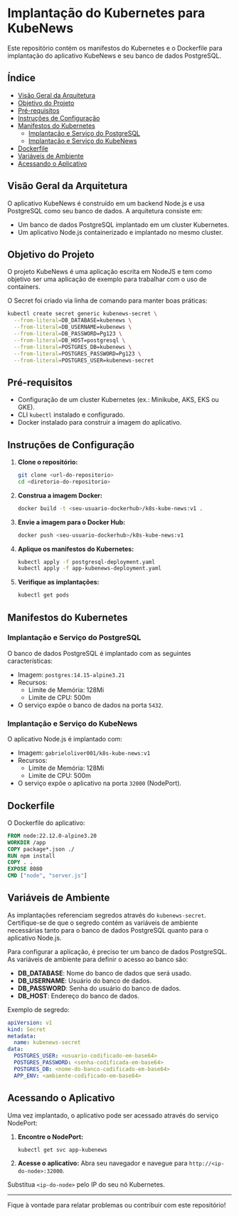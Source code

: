 # Implantação do Kubernetes para KubeNews

Este repositório contém os manifestos do Kubernetes e o Dockerfile para implantação do aplicativo KubeNews e seu banco de dados PostgreSQL.

## Índice

- [Visão Geral da Arquitetura](#visão-geral-da-arquitetura)
- [Objetivo do Projeto](#objetivo-do-projeto)
- [Pré-requisitos](#pré-requisitos)
- [Instruções de Configuração](#instruções-de-configuração)
- [Manifestos do Kubernetes](#manifestos-do-kubernetes)
  - [Implantação e Serviço do PostgreSQL](#implantação-e-serviço-do-postgresql)
  - [Implantação e Serviço do KubeNews](#implantação-e-serviço-do-kubenews)
- [Dockerfile](#dockerfile)
- [Variáveis de Ambiente](#variáveis-de-ambiente)
- [Acessando o Aplicativo](#acessando-o-aplicativo)

## Visão Geral da Arquitetura

O aplicativo KubeNews é construído em um backend Node.js e usa PostgreSQL como seu banco de dados. A arquitetura consiste em:

- Um banco de dados PostgreSQL implantado em um cluster Kubernetes.
- Um aplicativo Node.js containerizado e implantado no mesmo cluster.

## Objetivo do Projeto

O projeto KubeNews é uma aplicação escrita em NodeJS e tem como objetivo ser uma aplicação de exemplo para trabalhar com o uso de containers.

O Secret foi criado via linha de comando para manter boas práticas:
```bash
kubectl create secret generic kubenews-secret \
  --from-literal=DB_DATABASE=kubenews \
  --from-literal=DB_USERNAME=kubenews \
  --from-literal=DB_PASSWORD=Pg123 \
  --from-literal=DB_HOST=postgresql \
  --from-literal=POSTGRES_DB=kubenews \
  --from-literal=POSTGRES_PASSWORD=Pg123 \
  --from-literal=POSTGRES_USER=kubenews-secret
```

## Pré-requisitos

- Configuração de um cluster Kubernetes (ex.: Minikube, AKS, EKS ou GKE).
- CLI `kubectl` instalado e configurado.
- Docker instalado para construir a imagem do aplicativo.

## Instruções de Configuração

1. **Clone o repositório:**
   ```bash
   git clone <url-do-repositorio>
   cd <diretorio-do-repositorio>
   ```

2. **Construa a imagem Docker:**
   ```bash
   docker build -t <seu-usuario-dockerhub>/k8s-kube-news:v1 .
   ```

3. **Envie a imagem para o Docker Hub:**
   ```bash
   docker push <seu-usuario-dockerhub>/k8s-kube-news:v1
   ```

4. **Aplique os manifestos do Kubernetes:**
   ```bash
   kubectl apply -f postgresql-deployment.yaml
   kubectl apply -f app-kubenews-deployment.yaml
   ```

5. **Verifique as implantações:**
   ```bash
   kubectl get pods
   ```

## Manifestos do Kubernetes

### Implantação e Serviço do PostgreSQL

O banco de dados PostgreSQL é implantado com as seguintes características:

- Imagem: `postgres:14.15-alpine3.21`
- Recursos:
  - Limite de Memória: 128Mi
  - Limite de CPU: 500m
- O serviço expõe o banco de dados na porta `5432`.

### Implantação e Serviço do KubeNews

O aplicativo Node.js é implantado com:

- Imagem: `gabrieloliver001/k8s-kube-news:v1`
- Recursos:
  - Limite de Memória: 128Mi
  - Limite de CPU: 500m
- O serviço expõe o aplicativo na porta `32000` (NodePort).

## Dockerfile

O Dockerfile do aplicativo:

```dockerfile
FROM node:22.12.0-alpine3.20
WORKDIR /app
COPY package*.json ./
RUN npm install
COPY . .
EXPOSE 8080
CMD ["node", "server.js"]
```

## Variáveis de Ambiente

As implantações referenciam segredos através do `kubenews-secret`. Certifique-se de que o segredo contém as variáveis de ambiente necessárias tanto para o banco de dados PostgreSQL quanto para o aplicativo Node.js.

Para configurar a aplicação, é preciso ter um banco de dados PostgreSQL. As variáveis de ambiente para definir o acesso ao banco são:

- **DB_DATABASE**: Nome do banco de dados que será usado.
- **DB_USERNAME**: Usuário do banco de dados.
- **DB_PASSWORD**: Senha do usuário do banco de dados.
- **DB_HOST**: Endereço do banco de dados.

Exemplo de segredo:
```yaml
apiVersion: v1
kind: Secret
metadata:
  name: kubenews-secret
data:
  POSTGRES_USER: <usuario-codificado-em-base64>
  POSTGRES_PASSWORD: <senha-codificada-em-base64>
  POSTGRES_DB: <nome-do-banco-codificado-em-base64>
  APP_ENV: <ambiente-codificado-em-base64>
```

## Acessando o Aplicativo

Uma vez implantado, o aplicativo pode ser acessado através do serviço NodePort:

1. **Encontre o NodePort:**
   ```bash
   kubectl get svc app-kubenews
   ```

2. **Acesse o aplicativo:**
   Abra seu navegador e navegue para `http://<ip-do-node>:32000`.

Substitua `<ip-do-node>` pelo IP do seu nó Kubernetes.

---

Fique à vontade para relatar problemas ou contribuir com este repositório!

